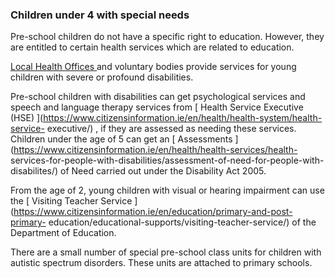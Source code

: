 ###  Children under 4 with special needs

Pre-school children do not have a specific right to education. However, they
are entitled to certain health services which are related to education.

[ Local Health Offices ](https://www.hse.ie/eng/services/list/1/lho/) and
voluntary bodies provide services for young children with severe or profound
disabilities.

Pre-school children with disabilities can get psychological services and
speech and language therapy services from [ Health Service Executive (HSE)
](https://www.citizensinformation.ie/en/health/health-system/health-service-
executive/) , if they are assessed as needing these services. Children under
the age of 5 can get an [ Assessments
](https://www.citizensinformation.ie/en/health/health-services/health-
services-for-people-with-disabilities/assessment-of-need-for-people-with-
disabilites/) of Need carried out under the Disability Act 2005.

From the age of 2, young children with visual or hearing impairment can use
the [ Visiting Teacher Service
](https://www.citizensinformation.ie/en/education/primary-and-post-primary-
education/educational-supports/visiting-teacher-service/) of the Department of
Education.

There are a small number of special pre-school class units for children with
autistic spectrum disorders. These units are attached to primary schools.
